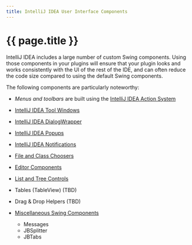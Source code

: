 ```yaml
---
title: IntelliJ IDEA User Interface Components
---
```


<!--
INITIAL_SOURCE https://confluence.jetbrains.com/display/IDEADEV/IntelliJ+IDEA+User+Interface+Components
-->

# {{ page.title }}

IntelliJ IDEA includes a large number of custom Swing components. Using those components in your plugins will ensure that your plugin looks and works consistently with the UI of the rest of the IDE, and can often reduce the code size compared to using the default Swing components.

The following components are particularly noteworthy:

*  *Menus and toolbars*  are built using the [IntelliJ IDEA Action System](action_system.html)
*  [IntelliJ IDEA Tool Windows](tool_windows.html)
*  [IntelliJ IDEA DialogWrapper](dialog_wrapper.html)
*  [IntelliJ IDEA Popups](popups.html)
*  [IntelliJ IDEA Notifications](notifications.html)
*  [File and Class Choosers](file_and_class_choosers.html)
*  [Editor Components](editor_components.html)
*  [List and Tree Controls](lists_and_trees.html)
*  Tables (TableView) (TBD)
*  Drag & Drop Helpers (TBD)
*  [Miscellaneous Swing Components](misc_swing_components.html)

    *  Messages
    *  JBSplitter
    *  JBTabs

